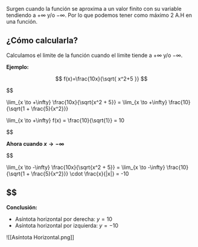 Surgen cuando la función se aproxima a un valor finito con su variable tendiendo a $+\infty$ y/o $-\infty$. Por lo que podemos tener como máximo 2 A.H en una función.

## ¿Cómo calcularla?

Calculamos el limite de la función cuando el limite tiende a $+\infty$ y/o $-\infty$.

**Ejemplo:**

$$
f(x)=\frac{10x}{\sqrt{ x^2+5 }}
$$

$$

\lim_{x \to +\infty} \frac{10x}{\sqrt{x^2 + 5}} = \lim_{x \to +\infty} \frac{10}{\sqrt{1 + \frac{5}{x^2}}}

$$
$$

\lim_{x \to +\infty} f(x) = \frac{10}{\sqrt{1}} = 10

$$

  **Ahora cuando $x \to -\infty$**

$$

\lim_{x \to -\infty} \frac{10x}{\sqrt{x^2 + 5}} = \lim_{x \to -\infty} \frac{10}{\sqrt{1 + \frac{5}{x^2}}} \cdot \frac{x}{|x|} = -10

$$
---

**Conclusión:**

- Asíntota horizontal por derecha: $y = 10$
- Asíntota horizontal por izquierda: $y = -10$


![[Asíntota Horizontal.png]]